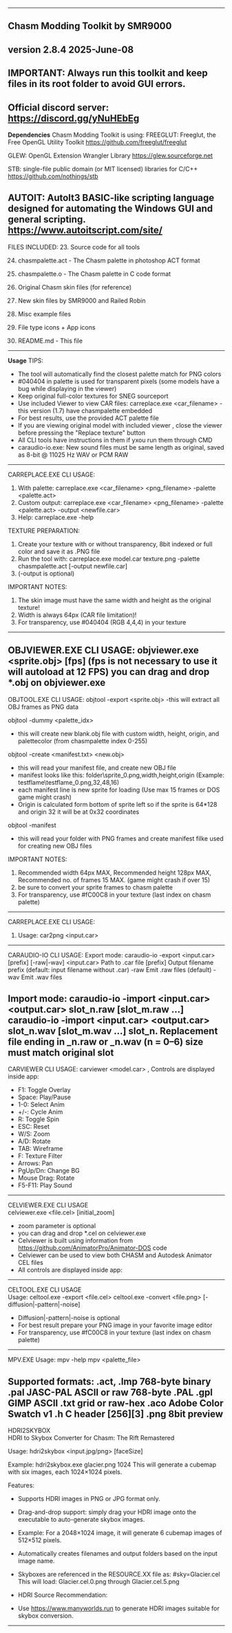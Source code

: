 --------------------------------------------------------------------------------
Chasm Modding Toolkit by SMR9000
--------------------------------------------------------------------------------
version 2.8.4 2025-June-08
--------------------------------------------------------------------------------
IMPORTANT: Always run this toolkit and keep files in its root folder to avoid GUI errors.
--------------------------------------------------------------------------------
Official discord server: https://discord.gg/yNuHEbEg
--------------------------------------------------------------------------------
**Dependencies**
Chasm Modding Toolkit is using:
FREEGLUT: Freeglut, the Free OpenGL Utility Toolkit
https://github.com/freeglut/freeglut

GLEW: OpenGL Extension Wrangler Library
https://glew.sourceforge.net

STB: single-file public domain (or MIT licensed) libraries for C/C++
https://github.com/nothings/stb

AUTOIT: AutoIt3 BASIC-like scripting language designed for automating the Windows GUI and general scripting.
https://www.autoitscript.com/site/
--------------------------------------------------------------------------------
FILES INCLUDED:
23. Source code for all tools

24. chasmpalette.act - The Chasm palette in photoshop ACT format
25. chasmpalette.o - The Chasm palette in C code format

26. Original Chasm skin files (for reference)
27. New skin files by SMR9000 and Railed Robin
28. Misc example files
29. File type icons + App icons
30. README.md - This file
--------------------------------------------------------------------------------
**Usage**
TIPS:
- The tool will automatically find the closest palette match for PNG colors
- #040404 in palette is used for transparent pixels (some models have a bug while displaying in the viewer)
- Keep original full-color textures for SNEG sourceport
- Use included Viewer to view CAR files: carreplace.exe <car_filename> - this version (1.7) have chasmpalette embedded
- For best results, use the provided ACT palette file
- If you are viewing original model with included viewer , close the viewer before pressing the "Replace texture" button
- All CLI tools have instructions in them if yxou run them through CMD
- caraudio-io.exe: New sound files must be same length as original, saved as 8-bit @ 11025 Hz WAV or PCM RAW

--------------------------------------------------------------------------------
CARREPLACE.EXE CLI USAGE:
1. With palette: carreplace.exe <car_filename> <png_filename> -palette <palette.act>
2. Custom output: carreplace.exe <car_filename> <png_filename> -palette <palette.act> -output <newfile.car>
3. Help: carreplace.exe -help

TEXTURE PREPARATION:
1. Create your texture with or without transparency, 8bit indexed or full color and save it as .PNG file 
2. Run the tool with: carreplace.exe model.car texture.png -palette chasmpalette.act [-output newfile.car] 
3. (-output is optional)

IMPORTANT NOTES:
1. The skin image must have the same width and height as the original texture!
2. Width is always 64px (CAR file limitation)!
3. For transparency, use #040404 (RGB 4,4,4) in your texture

--------------------------------------------------------------------------------
OBJVIEWER.EXE CLI USAGE:
objviewer.exe <sprite.obj> [fps] (fps is not necessary to use it will autoload at 12 FPS)
you can drag and drop *.obj on objviewer.exe
--------------------------------------------------------------------------------

OBJTOOL.EXE CLI USAGE:
objtool -export   <sprite.obj>
-this will extract all OBJ frames as PNG data

objtool -dummy    <w> <h> <origin> <frames> <palette_idx>
- this will create new blank.obj file with custom width, height, origin, and palettecolor (from chasmpalette index 0-255)

objtool -create   <manifest.txt> <new.obj>
- this will read your manifest file, and create new OBJ file
- manifest looks like this: folder\sprite_0.png,width,height,origin (Example: testflame\testflame_0.png,32,48,16)
- each manifest line is new sprite for loading (Use max 15 frames or DOS game might crash)
- Origin is calculated form bottom of sprite left so if the sprite is 64*128 and origin 32 it will be at 0x32 coordinates

objtool -manifest <folder>
- this will read your folder with PNG frames and create manifest filke used for creating new OBJ files

IMPORTANT NOTES:
1. Recommended width 64px MAX, Recommended height 128px MAX, Recommended no. of frames 15 MAX. (game might crash if over 15)
2. be sure to convert your sprite frames to chasm palette
3. For transparency, use #fC00C8 in your texture (last index on chasm palette)

------------------------------
CARREPLACE.EXE CLI USAGE:
1. Usage: car2png <input.car>
------------------------------
CARAUDIO-IO CLI USAGE:
Export mode:
caraudio-io -export <input.car> [prefix] [-raw|-wav]
<input.car>   Path to .car file
[prefix]      Output filename prefix (default: input filename without .car)
-raw          Emit .raw files (default)
-wav          Emit .wav files

Import mode:
caraudio-io -import <input.car> <output.car> slot_n.raw [slot_m.raw ...]
caraudio-io -import <input.car> <output.car> slot_n.wav [slot_m.wav ...]
slot_n.<ext>  Replacement file ending in _n.raw or _n.wav (n = 0–6)
size must match original slot
------------------------------
CARVIEWER CLI USAGE:
carviewer <model.car> , Controls are displayed inside app:
- F1: Toggle Overlay
- Space: Play/Pause
- 1-0: Select Anim
- +/-: Cycle Anim
- R: Toggle Spin
- ESC: Reset
- W/S: Zoom
- A/D: Rotate
- TAB: Wireframe
- F: Texture Filter
- Arrows: Pan
- PgUp/Dn: Change BG
- Mouse Drag: Rotate
- F5-F11: Play Sound
------------------------------
CELVIEWER.EXE CLI USAGE  
celviewer.exe <file.cel> [initial_zoom] 
- zoom parameter is optional
- you can drag and drop *.cel on celviewer.exe
- Celviewer is built using information from https://github.com/AnimatorPro/Animator-DOS code
- Celviewer can be used to view both CHASM and Autodesk Animator CEL files
- All controls are displayed inside app:
------------------------------
CELTOOL.EXE CLI USAGE  
Usage:
celtool.exe -export <file.cel>
celtool.exe -convert <file.png> [-diffusion|-pattern|-noise]
- Diffusion|-pattern|-noise is optional
- For best result prepare your PNG image in your favorite image editor
- For transparency, use #fC00C8 in your texture (last index on chasm palette)
--------------------------------------------------------------------------------
MPV.EXE
Usage:
mpv -help
mpv <palette_file>

Supported formats:
  .act, .lmp    768-byte binary
  .pal          JASC-PAL ASCII or raw 768-byte .PAL
  .gpl          GIMP ASCII
  .txt          grid or raw-hex
  .aco          Adobe Color Swatch v1
  .h            C header [256][3]
  .png    8bit preview
--------------------------------------------------------------------------------
HDRI2SKYBOX  
HDRI to Skybox Converter for Chasm: The Rift Remastered

Usage:
  hdri2skybox <input.jpg/png> [faceSize]

Example:
  hdri2skybox.exe glacier.png 1024
  This will generate a cubemap with six images, each 1024×1024 pixels.

Features:
- Supports HDRI images in PNG or JPG format only.
- Drag-and-drop support: simply drag your HDRI image onto the executable to auto-generate skybox images.
- Example: For a 2048×1024 image, it will generate 6 cubemap images of 512×512 pixels.
- Automatically creates filenames and output folders based on the input image name.
- Skyboxes are referenced in the RESOURCE.XX file as: #sky=Glacier.cel
  This will load: Glacier.cel.0.png through Glacier.cel.5.png

- HDRI Source Recommendation:
- Use https://www.manyworlds.run to generate HDRI images suitable for skybox conversion.
--------------------------------------------------------------------------------
